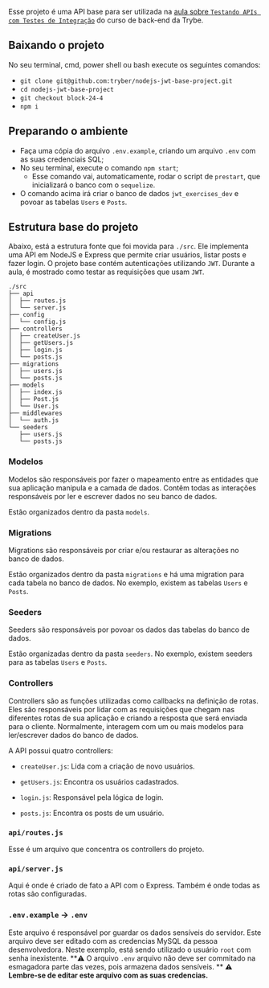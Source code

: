 Esse projeto é uma API base para ser utilizada na [aula sobre `Testando APIs com Testes de Integração`](https://app.betrybe.com/course/back-end/nodejs-orm-autenticacao/testando-apis-com-testes-de-integracao/0e610ada-1418-4fae-9d5a-8232909984f4) do curso de back-end da Trybe.

## Baixando o projeto

No seu terminal, cmd, power shell ou bash execute os seguintes comandos:

- `git clone git@github.com:tryber/nodejs-jwt-base-project.git`
- `cd nodejs-jwt-base-project`
- `git checkout block-24-4`
- `npm i`

## Preparando o ambiente

- Faça uma cópia do arquivo `.env.example`, criando um arquivo `.env` com as suas credenciais SQL;
- No seu terminal, execute o comando `npm start`;
  - Esse comando vai, automaticamente, rodar o script de `prestart`, que inicializará o banco com o `sequelize`.
- O comando acima irá criar o banco de dados `jwt_exercises_dev` e povoar as tabelas `Users` e `Posts`.

## Estrutura base do projeto

Abaixo, está a estrutura fonte que foi movida para `./src`. Ele implementa uma API em NodeJS e Express que permite criar usuários, listar posts e fazer login. O projeto base contém autenticações utilizando `JWT`. Durante a aula, é mostrado como testar as requisições que usam `JWT`.
 
```
./src
├── api
│  ├── routes.js
│  └── server.js
├── config
│  └── config.js
├── controllers
│  ├── createUser.js
│  ├── getUsers.js  
│  ├── login.js
│  └── posts.js
├── migrations
│  ├── users.js
│  └── posts.js  
├── models
│  ├── index.js
│  ├── Post.js
│  └── User.js
├── middlewares
│  └── auth.js
└── seeders
   ├── users.js
   └── posts.js
```

### Modelos

Modelos são responsáveis por fazer o mapeamento entre as entidades que sua aplicação manipula e a camada de dados. Contêm todas as interações responsáveis por ler e escrever dados no seu banco de dados.

Estão organizados dentro da pasta `models`.

### Migrations

Migrations são responsáveis por criar e/ou restaurar as alterações no banco de dados.

Estão organizados dentro da pasta `migrations` e há uma migration para cada tabela no banco de dados. No exemplo, existem as tabelas `Users` e `Posts`.

### Seeders

Seeders são responsáveis por povoar os dados das tabelas do banco de dados.

Estão organizadas dentro da pasta `seeders`. No exemplo, existem seeders para as tabelas `Users` e `Posts`.

### Controllers

Controllers são as funções utilizadas como callbacks na definição de rotas.
Eles são responsáveis por lidar com as requisições que chegam nas diferentes rotas de sua aplicação e criando a resposta que será enviada para o cliente. Normalmente, interagem com um ou mais modelos para ler/escrever dados do banco de dados.

A API possui quatro controllers:

  - `createUser.js`: Lida com a criação de novo usuários.

  - `getUsers.js`: Encontra os usuários cadastrados.
  
  - `login.js`: Responsável pela lógica de login.

  - `posts.js`: Encontra os posts de um usuário.
 
### `api/routes.js`

Esse é um arquivo que concentra os controllers do projeto.
 
### `api/server.js`

Aqui é onde é criado de fato a API com o Express. Também é onde todas as rotas são configuradas.

### `.env.example` -> `.env`

Este arquivo é responsável por guardar os dados sensíveis do servidor. Este arquivo deve ser editado com as credencias MySQL da pessoa desenvolvedora. Neste exemplo, está sendo utilizado o usuário `root` com senha inexistente.
**⚠️ O arquivo `.env` arquivo não deve ser commitado na esmagadora parte das vezes, pois armazena dados sensíveis. **
**⚠️ Lembre-se de editar este arquivo com as suas credencias.**
